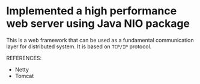 # Implemented a high performance web server using Java NIO package

This is a web framework that can be used as a fundamental communication layer for distributed system. It is based on `TCP/IP` protocol.






REFERENCES:
- Netty
- Tomcat
